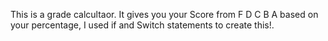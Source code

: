 This is a grade calcultaor. It gives you your Score from F D C B A based on your percentage, I used if and Switch statements to create this!.
